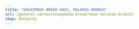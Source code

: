 ```yaml
---
title: "ENSAYMADA BREAD HAUS, MALAKAS BRANCH"
url: /general-santos/ensaymada-bread-haus-malakas-branch/
shop: Bäckerei
---
```

